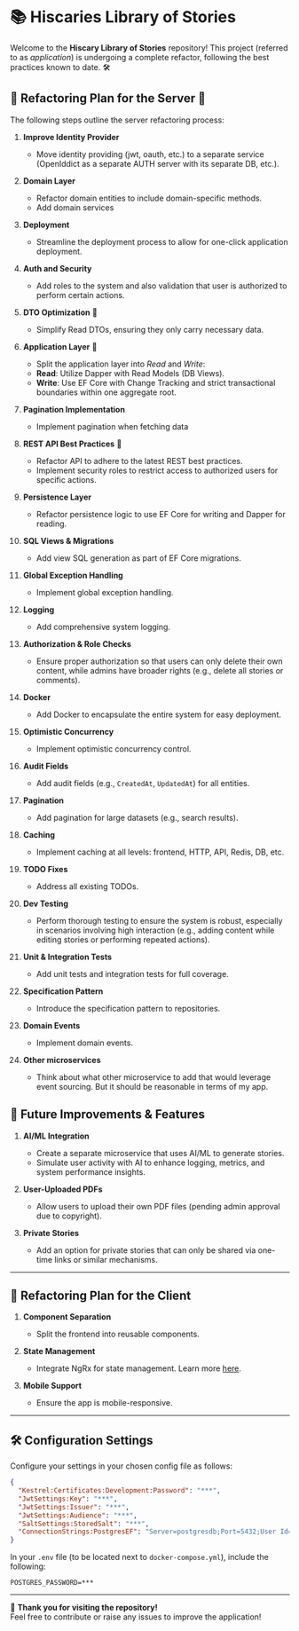 # 📚 Hiscaries Library of Stories
Welcome to the **Hiscary Library of Stories** repository! This project (referred to as *application*) is undergoing a complete refactor, following the best practices known to date. 🛠️

## 🚀 Refactoring Plan for the Server 🚀
The following steps outline the server refactoring process:

1. **Improve Identity Provider**
    - Move identity providing (jwt, oauth, etc.) to a separate service (OpenIddict as a separate AUTH server with its separate DB, etc.).

2. **Domain Layer**  
    - Refactor domain entities to include domain-specific methods.
    - Add domain services

3. **Deployment**  
    - Streamline the deployment process to allow for one-click application deployment.

3. **Auth and Security**  
    - Add roles to the system and also validation that user is authorized to perform certain actions.

5. **DTO Optimization**  🚀
    - Simplify Read DTOs, ensuring they only carry necessary data.
  
6. **Application Layer**  🚀
    - Split the application layer into *Read* and *Write*:  
     - **Read**: Utilize Dapper with Read Models (DB Views).  
     - **Write**: Use EF Core with Change Tracking and strict transactional boundaries within one aggregate root.
  
7. **Pagination Implementation**  
    - Implement pagination when fetching data
  
8. **REST API Best Practices**  🚀 
    - Refactor API to adhere to the latest REST best practices.  
    - Implement security roles to restrict access to authorized users for specific actions.

9. **Persistence Layer**  
    - Refactor persistence logic to use EF Core for writing and Dapper for reading.

10. **SQL Views & Migrations**  
    - Add view SQL generation as part of EF Core migrations.

11. **Global Exception Handling**  
    - Implement global exception handling.

12. **Logging**  
    - Add comprehensive system logging.

13. **Authorization & Role Checks**  
    - Ensure proper authorization so that users can only delete their own content, while admins have broader rights (e.g., delete all stories or comments).

14. **Docker**  
    - Add Docker to encapsulate the entire system for easy deployment.

15. **Optimistic Concurrency**  
    - Implement optimistic concurrency control.

16. **Audit Fields**  
    - Add audit fields (e.g., `CreatedAt`, `UpdatedAt`) for all entities.

18. **Pagination**  
    - Add pagination for large datasets (e.g., search results).

19. **Caching**  
    - Implement caching at all levels: frontend, HTTP, API, Redis, DB, etc.

20. **TODO Fixes**  
    - Address all existing TODOs.

21. **Dev Testing**  
    - Perform thorough testing to ensure the system is robust, especially in scenarios involving high interaction (e.g., adding content while editing stories or performing repeated actions).

22. **Unit & Integration Tests**  
    - Add unit tests and integration tests for full coverage.

23. **Specification Pattern**  
    - Introduce the specification pattern to repositories.

24. **Domain Events**  
    - Implement domain events.

26. **Other microservices**
    - Think about what other microservice to add that would leverage event sourcing. But it should be reasonable in terms of my app.

## 🌟 Future Improvements & Features
1. **AI/ML Integration**  
    - Create a separate microservice that uses AI/ML to generate stories.  
    - Simulate user activity with AI to enhance logging, metrics, and system performance insights.

2. **User-Uploaded PDFs**  
    - Allow users to upload their own PDF files (pending admin approval due to copyright).

3. **Private Stories**  
    - Add an option for private stories that can only be shared via one-time links or similar mechanisms.

---

## 🎨 Refactoring Plan for the Client
1. **Component Separation**  
    - Split the frontend into reusable components.

2. **State Management**  
    - Integrate NgRx for state management. Learn more [here](https://ngrx.io/guide/store).

3. **Mobile Support**  
    - Ensure the app is mobile-responsive.

---

## 🛠️ Configuration Settings
Configure your settings in your chosen config file as follows:

```json
{
  "Kestrel:Certificates:Development:Password": "***",
  "JwtSettings:Key": "***",
  "JwtSettings:Issuer": "***",
  "JwtSettings:Audience": "***",
  "SaltSettings:StoredSalt": "***",
  "ConnectionStrings:PostgresEF": "Server=postgresdb;Port=5432;User Id=postgres;Password=***;Database=hiscarydbef;Include Error Detail=true;"
}
```

In your `.env` file (to be located next to `docker-compose.yml`), include the following:
```
POSTGRES_PASSWORD=***
```

---

🎉 **Thank you for visiting the repository!**  
Feel free to contribute or raise any issues to improve the application!